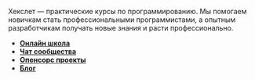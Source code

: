 Хекслет — практические курсы по программированию. Мы помогаем новичкам стать профессиональными программистами, а опытным разработчикам получать новые знания и расти профессионально.

* **[Онлайн школа](https://ru.hexlet.io/)**
* **[Чат сообщества](https://slack-ru.hexlet.io)**
* **[Опенсорс проекты](https://guides.hexlet.io/how-to-be-a-helpful-for-the-hexlet-community/#открытые-проекты-github)**
* **[Блог](https://ru.hexlet.io/blog)**
